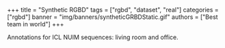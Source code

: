 +++
title = "Synthetic RGBD"
tags = ["rgbd", "dataset", "real"]
categories = ["rgbd"]
banner = "img/banners/syntheticGRBDStatic.gif"
authors = ["Best team in world"]
+++

Annotations for ICL NUIM sequences: living room and office.